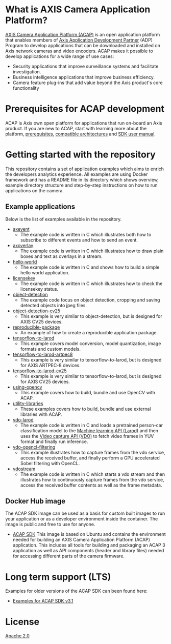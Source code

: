 # What is AXIS Camera Application Platform?

[AXIS Camera Application Platform (ACAP)](https://www.axis.com/support/developer-support/axis-camera-application-platform) is an open application platform that enables members of [Axis Application Development Partner](https://www.axis.com/partners/adp-partner-program) (ADP) Program to develop applications that can be downloaded and installed on Axis network cameras and video encoders. ACAP makes it possible to develop applications for a wide range of use cases:

- Security applications that improve surveillance systems and facilitate investigation.
- Business intelligence applications that improve business efficiency.
- Camera feature plug-ins that add value beyond the Axis product's core functionality

# Prerequisites for ACAP development

ACAP is Axis own open platform for applications that run on-board an Axis product. If you are new to ACAP, start with learning more about the platform, [prerequisites](https://www.axis.com/developer-community/acap-fundamentals), [compatible architectures](https://www.axis.com/developer-community/acap-sdk) and [SDK user manual](https://help.axis.com/acap-3-developer-guide).

# Getting started with the repository

This repository contains a set of application examples which aims to enrich the
developers analytics experience. All examples are using Docker framework and
has a README file in its directory which shows overview, example directory
structure and step-by-step instructions on how to run applications on the
camera.

## Example applications

Below is the list of examples available in the repository.

- [axevent](./axevent/)
  - The example code is written in C which illustrates both how to subscribe to different events and how to send an event.
- [axoverlay](./axoverlay/)
  - The example code is written in C which illustrates how to draw plain boxes and text as overlays in a stream.
- [hello-world](./hello-world/)
  - The example code is written in C and shows how to build a simple hello world application.
- [licensekey](./licensekey/)
  - The example code is written in C which illustrates how to check the licensekey status.
- [object-detection](./object-detection/)
  - The example code focus on object detection, cropping and saving detected objects into jpeg files.
- [object-detection-cv25](./object-detection-cv25/)
  - This example is very similar to object-detection, but is designed for AXIS CV25 devices.
- [reproducible-package](./reproducible-package/)
  - An example of how to create a reproducible application package.
- [tensorflow-to-larod](./tensorflow-to-larod/)
  - This example covers model conversion, model quantization, image formats and custom models.
- [tensorflow-to-larod-artpec8](./tensorflow-to-larod-artpec8/)
  - This example is very similar to tensorflow-to-larod, but is designed for AXIS ARTPEC-8 devices.
- [tensorflow-to-larod-cv25](./tensorflow-to-larod-cv25/)
  - This example is very similar to tensorflow-to-larod, but is designed for AXIS CV25 devices.
- [using-opencv](./using-opencv/)
  - This example covers how to build, bundle and use OpenCV with ACAP.
- [utility-libraries](./utility-libraries/)
  - These examples covers how to build, bundle and use external libraries with ACAP.
- [vdo-larod](./vdo-larod/)
  - The example code is written in C and loads a pretrained person-car classification model to the [Machine learning API (Larod)](https://help.axis.com/acap-3-developer-guide#machine-learning-api) and then uses the [Video capture API (VDO)](https://help.axis.com/acap-3-developer-guide#video-capture-api) to fetch video frames in YUV format and finally run inference.
- [vdo-opencl-filtering](./vdo-opencl-filtering/)
  - This example illustrates how to capture frames from the vdo service, access the received buffer, and finally perform a GPU accelerated Sobel filtering with OpenCL.
- [vdostream](./vdostream/)
  - The example code is written in C which starts a vdo stream and then illustrates how to continuously capture frames from the vdo service, access the received buffer contents as well as the frame metadata.

## Docker Hub image

The ACAP SDK image can be used as a basis for custom built images to run your
application or as a developer environment inside the container. The image is
public and free to use for anyone.

- [ACAP SDK](https://hub.docker.com/r/axisecp/acap-sdk) This image is based on
  Ubuntu and contains the environment needed for building an AXIS Camera
Application Platform (ACAP) application. This includes all tools for building
and packaging an ACAP 3 application as well as API components (header and
library files) needed for accessing different parts of the camera firmware.

# Long term support (LTS)

Examples for older versions of the ACAP SDK can been found here:

- [Examples for ACAP SDK v3.1](https://github.com/AxisCommunications/acap3-examples/tree/3.1)

# License

[Apache 2.0](LICENSE)
